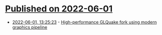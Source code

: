 # [Published on 2022-06-01](index.md)

* [2022-06-01, 13:25:23](https://news.ycombinator.com/item?id=31581478) - [High-performance GLQuake fork using modern graphics pipeline](https://github.com/andrei-drexler/ironwail)
